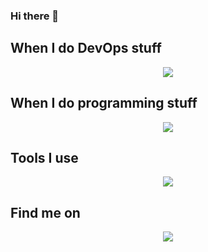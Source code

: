 ### Hi there 👋


## When I do DevOps stuff

<p align="center">
  <a href="https://skillicons.dev">
    <img src="https://skillicons.dev/icons?i=aws,gcp,gitlab,bash,docker,vim, linux,redhat,ubuntu, nginx, mysql, rabbitmq, kafka, redis,windows,flask , cloudflare " />
  </a>
</p>

## When I do programming stuff

<p align="center">
  <a href="https://skillicons.dev">
    <img src="https://skillicons.dev/icons?i=cs,clojure,c,go, py,lua, regex, java, js ,css, html " />
  </a>
</p>

## Tools I use

<p align="center">
  <a href="https://skillicons.dev">
    <img src="https://skillicons.dev/icons?i=vscode,stackoverflow, postman,figma, " />
  </a>
</p>

## Find me on

<p align="center">
  <a href="https://www.linkedin.com/in/stenleinasaar/">
    <img src="https://skillicons.dev/icons?i=linkedin " />
  </a>
</p>


<!--
**StenLeinasaar/StenLeinasaar** is a ✨ _special_ ✨ repository because its `README.md` (this file) appears on your GitHub profile.

Here are some ideas to get you started:

- 🔭 I’m currently working on ...
- 🌱 I’m currently learning ...
- 👯 I’m looking to collaborate on ...
- 🤔 I’m looking for help with ...
- 💬 Ask me about ...
- 📫 How to reach me: ...
- 😄 Pronouns: ...
- ⚡ Fun fact: ...
-->
